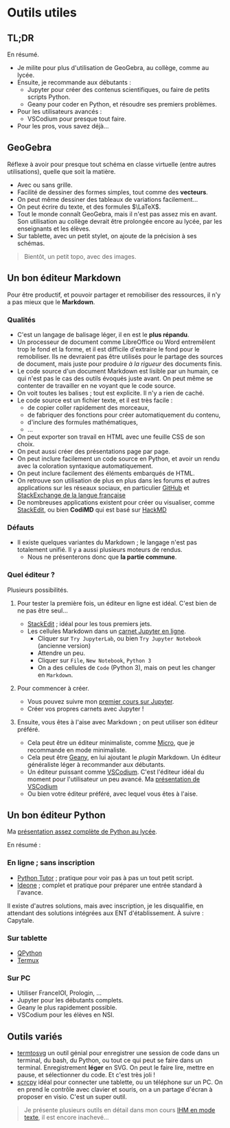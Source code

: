 # Outils utiles

## TL;DR

En résumé.
* Je milite pour plus d'utilisation de GeoGebra, au collège, comme au lycée.
* Ensuite, je recommande aux débutants :
    * Jupyter pour créer des contenus scientifiques, ou faire de petits scripts Python.
    * Geany pour coder en Python, et résoudre ses premiers problèmes.
* Pour les utilisateurs avancés :
    * VSCodium pour presque tout faire.
* Pour les pros, vous savez déjà...



## GeoGebra

Réflexe à avoir pour presque tout schéma en classe virtuelle (entre autres utilisations), quelle que soit la matière.
* Avec ou sans grille.
* Facilité de dessiner des formes simples, tout comme des **vecteurs**.
* On peut même dessiner des tableaux de variations facilement...
* On peut écrire du texte, et des formules $\LaTeX$.
* Tout le monde connaît GeoGebra, mais il n'est pas assez mis en avant. Son utilisation au collège devrait être prolongée encore au lycée, par les enseignants et les élèves.
* Sur tablette, avec un petit stylet, on ajoute de la précision à ses schémas.

> Bientôt, un petit topo, avec des images.

## Un bon éditeur Markdown

Pour être productif, et pouvoir partager et remobiliser des ressources, il n'y a pas mieux que le **Markdown**.

### Qualités
* C'est un langage de balisage léger, il en est le **plus répandu**.
* Un processeur de document comme LibreOffice ou Word entremêlent trop le fond et la forme, et il est difficile d'extraire le fond pour le remobiliser. Ils ne devraient pas être utilisés pour le partage des sources de document, mais juste pour produire *à la rigueur* des documents finis.
* Le code source d'un document Markdown est lisible par un humain, ce qui n'est pas le cas des outils évoqués juste avant. On peut même se contenter de travailler en ne voyant que le code source.
* On voit toutes les balises ; tout est explicite. Il n'y a rien de caché.
* Le code source est un fichier texte, et il est très facile :
    * de copier coller rapidement des morceaux,
    * de fabriquer des fonctions pour créer automatiquement du contenu,
    * d'inclure des formules mathématiques,
    * ...
* On peut exporter son travail en HTML avec une feuille CSS de son choix.
* On peut aussi créer des présentations page par page.
* On peut inclure facilement un code source en Python, et avoir un rendu avec la coloration syntaxique automatiquement.
* On peut inclure facilement des éléments embarqués de HTML.
* On retrouve son utilisation de plus en plus dans les forums et autres applications sur les réseaux sociaux, en particulier [GitHub](https://github.com/) et [StackExchange de la langue française](https://french.stackexchange.com/)
* De nombreuses applications existent pour créer ou visualiser, comme [StackEdit](https://stackedit.io/), ou bien **CodiMD** qui est basé sur [HackMD](https://hackmd.io/#)



### Défauts
* Il existe quelques variantes du Markdown ; le langage n'est pas totalement unifié. Il y a aussi plusieurs moteurs de rendus.
    * Nous ne présenterons donc que **la partie commune**.

### Quel éditeur ?

Plusieurs possibilités.

1. Pour tester la première fois, un éditeur en ligne est idéal. C'est bien de ne pas être seul...
    * [StackEdit](https://stackedit.io/) ; idéal pour les tous premiers jets.
    * Les cellules Markdown dans un [carnet Jupyter en ligne](https://jupyter.org/try).
        * Cliquer sur `Try JupyterLab`, ou bien `Try Jupyter Notebook` (ancienne version)
        * Attendre un peu.
        * Cliquer sur `File`, `New Notebook`, `Python 3`
        * On a des cellules de `Code` (Python 3), mais on peut les changer en `Markdown`.

2. Pour commencer à créer.
    * Vous pouvez suivre mon [premier cours sur Jupyter](https://htmlpreview.github.io/?https://raw.githubusercontent.com/FranckCHAMBON/Python-Lycee/master/Python-Carnets/Python-Jupyter-1.html).
    * Créer vos propres carnets avec Jupyter !

3. Ensuite, vous êtes à l'aise avec Markdown ; on peut utiliser son éditeur préféré.
    * Cela peut être un éditeur minimaliste, comme [Micro](https://micro-editor.github.io/), que je recommande en mode minimaliste.
    * Cela peut être [Geany](https://www.geany.org/), en lui ajoutant le *plugin* Markdown. Un éditeur généraliste léger à recommander aux débutants.
    * Un éditeur puissant comme [VSCodium](https://vscodium.com/). C'est l'éditeur idéal du moment pour l'utilisateur un peu avancé. Ma [présentation de VSCodium](https://franckchambon.github.io/ClasseVirtuelle/NSI/5-%C3%89diteurs/vscodium.html)
    * Ou bien votre éditeur préféré, avec lequel vous êtes à l'aise.

## Un bon éditeur Python

Ma [présentation assez complète de Python au lycée](https://htmlpreview.github.io/?https://github.com/FranckCHAMBON/Python-Lycee/blob/master/Python-Presentation/Python-Presentation.html).

En résumé :

### En ligne ; sans inscription
* [Python Tutor](http://pythontutor.com/visualize.html#mode=edit) ; pratique pour voir pas à pas un tout petit script.
* [Ideone](https://ideone.com/) ; complet et pratique pour préparer une entrée standard à l'avance.

Il existe d'autres solutions, mais avec inscription, je les disqualifie, en attendant des solutions intégrées aux ENT d'établissement. À suivre : Capytale.

### Sur tablette
* [QPython](https://play.google.com/store/apps/details?id=org.qpython.qpy)
* [Termux](https://termux.com/)

### Sur PC
* Utiliser FranceIOI, Prologin, ...
* Jupyter pour les débutants complets.
* Geany le plus rapidement possible.
* VSCodium pour les élèves en NSI.

## Outils variés

* [termtosvg](https://github.com/nbedos/termtosvg) un outil génial pour enregistrer une session de code dans un terminal, du bash, du Python, ou tout ce qui peut se faire dans un terminal. Enregistrement **léger** en SVG. On peut le faire lire, mettre en pause, et sélectionner du code. Et c'est très joli !
* [scrcpy](https://github.com/Genymobile/scrcpy) idéal pour connecter une tablette, ou un téléphone sur un PC. On en prend le contrôle avec clavier et souris, on a un partage d'écran à proposer en visio. C'est un super outil.

> Je présente plusieurs outils en détail dans mon cours [IHM en mode texte](https://franckchambon.github.io/ClasseVirtuelle/NSI/Termux/0-termux.html), il est encore inachevé...
